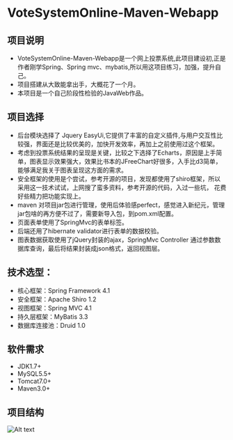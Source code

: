 # VoteSystemOnline-Maven-Webapp
## 项目说明
* VoteSystemOnline-Maven-Webapp是一个网上投票系统,此项目建设初,正是作者刚学Spring、Spring mvc、mybatis,所以用这项目练习，加强，提升自己。
* 项目搭建从大致能拿出手，大概花了一个月。
* 本项目是一个自己阶段性检验的JavaWeb作品。
## 项目选择
* 后台模块选择了 Jquery EasyUi,它提供了丰富的自定义插件,与用户交互性比较强，界面还是比较优美的，加快开发效率，再加上之前使用过这个框架。
* 考虑到投票系统结果的呈现是关键，比较之下选择了Echarts，原因是上手简单，图表显示效果强大，效果比书本的JFreeChart好很多，入手比d3简单，
  能够满足我关于图表呈现这方面的需求。
* 安全框架的使用是个尝试，参考开源的项目，发现都使用了shiro框架，所以采用这一技术试试，上网搜了蛮多资料，参考开源的代码，入过一些坑，
  花费好些精力把功能实现上。
* maven 对项目jar包进行管理，使用后体验感perfect，感觉进入新纪元，管理jar包啥的再方便不过了，需要新导入包，到pom.xml配置。
* 页面表单使用了SpringMvc的表单标签。
* 后端还用了hibernate validator进行表单的数据校验。
* 图表数据获取使用了jQuery封装的ajax，SpringMvc Controller 通过参数数据库查询，最后将结果封装成json格式，返回视图层。
## 技术选型：
* 核心框架：Spring Framework 4.1
* 安全框架：Apache Shiro 1.2
* 视图框架：Spring MVC 4.1
* 持久层框架：MyBatis 3.3
* 数据库连接池：Druid 1.0
## 软件需求
* JDK1.7+
* MySQL5.5+
* Tomcat7.0+
* Maven3.0+
## 项目结构
![Alt text](/image/20170524214401.jpg)
